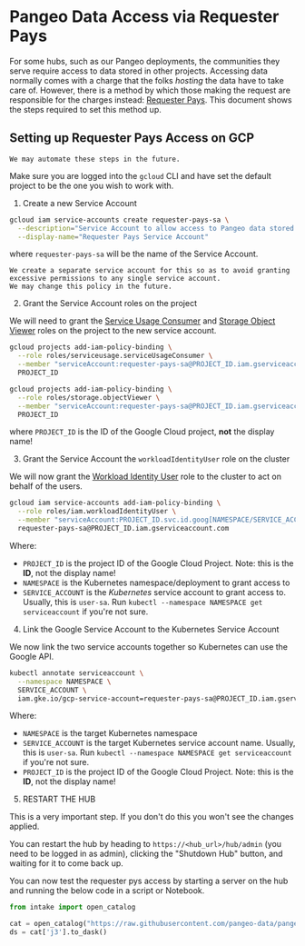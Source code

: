 # Pangeo Data Access via Requester Pays

For some hubs, such as our Pangeo deployments, the communities they serve require access to data stored in other projects.
Accessing data normally comes with a charge that the folks _hosting_ the data have to take care of.
However, there is a method by which those making the request are responsible for the charges instead: [Requester Pays](https://cloud.google.com/storage/docs/requester-pays).
This document shows the steps required to set this method up.

## Setting up Requester Pays Access on GCP

```{note}
We may automate these steps in the future.
```

Make sure you are logged into the `gcloud` CLI and have set the default project to be the one you wish to work with.

1. Create a new Service Account

```bash
gcloud iam service-accounts create requester-pays-sa \
  --description="Service Account to allow access to Pangeo data stored in the cloud" \
  --display-name="Requester Pays Service Account"
```

where `requester-pays-sa` will be the name of the Service Account.

```{note}
We create a separate service account for this so as to avoid granting excessive permissions to any single service account.
We may change this policy in the future.
```

2. Grant the Service Account roles on the project

We will need to grant the [Service Usage Consumer](https://cloud.google.com/iam/docs/understanding-roles#service-usage-roles) and [Storage Object Viewer](https://cloud.google.com/iam/docs/understanding-roles#cloud-storage-roles) roles on the project to the new service account.

```bash
gcloud projects add-iam-policy-binding \
  --role roles/serviceusage.serviceUsageConsumer \
  --member "serviceAccount:requester-pays-sa@PROJECT_ID.iam.gserviceaccount.com" \
  PROJECT_ID

gcloud projects add-iam-policy-binding \
  --role roles/storage.objectViewer \
  --member "serviceAccount:requester-pays-sa@PROJECT_ID.iam.gserviceaccount.com" \
  PROJECT_ID
```

where `PROJECT_ID` is the ID of the Google Cloud project, **not** the display name!

3. Grant the Service Account the `workloadIdentityUser` role on the cluster

We will now grant the [Workload Identity User](https://cloud.google.com/iam/docs/understanding-roles#service-accounts-roles) role to the cluster to act on behalf of the users.

```bash
gcloud iam service-accounts add-iam-policy-binding \
  --role roles/iam.workloadIdentityUser \
  --member "serviceAccount:PROJECT_ID.svc.id.goog[NAMESPACE/SERVICE_ACCOUNT]" \
  requester-pays-sa@PROJECT_ID.iam.gserviceaccount.com
```

Where:

- `PROJECT_ID` is the project ID of the Google Cloud Project.
  Note: this is the **ID**, not the display name!
- `NAMESPACE` is the Kubernetes namespace/deployment to grant access to
- `SERVICE_ACCOUNT` is the _Kubernetes_ service account to grant access to.
  Usually, this is `user-sa`.
  Run `kubectl --namespace NAMESPACE get serviceaccount` if you're not sure.

4. Link the Google Service Account to the Kubernetes Service Account

We now link the two service accounts together so Kubernetes can use the Google API.

```bash
kubectl annotate serviceaccount \
  --namespace NAMESPACE \
  SERVICE_ACCOUNT \
  iam.gke.io/gcp-service-account=requester-pays-sa@PROJECT_ID.iam.gserviceaccount.com
```

Where:

- `NAMESPACE` is the target Kubernetes namespace
- `SERVICE_ACCOUNT` is the target Kubernetes service account name.
  Usually, this is `user-sa`.
  Run `kubectl --namespace NAMESPACE get serviceaccount` if you're not sure.
- `PROJECT_ID` is the project ID of the Google Cloud Project.
  Note: this is the **ID**, not the display name!

5. RESTART THE HUB

This is a very important step.
If you don't do this you won't see the changes applied.

You can restart the hub by heading to `https://<hub_url>/hub/admin` (you need to be logged in as admin), clicking the "Shutdown Hub" button, and waiting for it to come back up.

You can now test the requester pys access by starting a server on the hub and running the below code in a script or Notebook.

```python
from intake import open_catalog

cat = open_catalog("https://raw.githubusercontent.com/pangeo-data/pangeo-datastore/master/intake-catalogs/ocean/altimetry.yaml")
ds = cat['j3'].to_dask()
```
